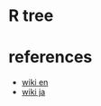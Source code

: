 # R tree


# references 
- [wiki en](https://en.wikipedia.org/wiki/R-tree)
- [wiki ja](https://ja.wikipedia.org/wiki/R%E6%9C%A8)